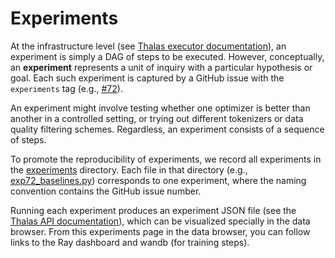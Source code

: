 # Experiments

At the infrastructure level (see [Thalas executor documentation](https://github.com/marin-community/thalas/blob/main/docs/explanations/executor.md)), an experiment is simply a DAG of steps to be executed.
However, conceptually, an **experiment** represents a unit of inquiry with a
particular hypothesis or goal.
Each such experiment is captured by a GitHub issue with the `experiments` tag
(e.g., [#72](https://github.com/marin-community/marin/issues/72)).

An experiment might involve testing whether one optimizer is better than another
in a controlled setting, or trying out different tokenizers or data quality
filtering schemes.  Regardless, an experiment consists of a sequence of steps.

To promote the reproducibility of experiments,
we record all experiments in the [experiments](https://github.com/marin-community/marin/tree/main/experiments) directory.
Each file in that directory (e.g., [exp72_baselines.py](https://github.com/marin-community/marin/blob/main/experiments/exp72_baselines.py)) corresponds to one experiment, where the naming convention contains the GitHub issue number.

Running each experiment produces an experiment JSON file (see the
[Thalas API documentation](https://github.com/marin-community/thalas/blob/main/docs/references/executor-api.md)), which can be visualized specially
in the data browser.  From this experiments page in the data browser,
you can follow links to the Ray dashboard and wandb (for training steps).
